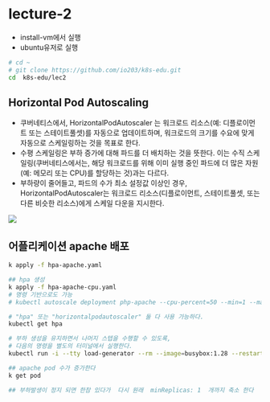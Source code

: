 # lecture-2
- install-vm에서 실행 
- ubuntu유저로  실행   
```sh
# cd ~
# git clone https://github.com/io203/k8s-edu.git
cd  k8s-edu/lec2
```

## Horizontal Pod Autoscaling
- 쿠버네티스에서, HorizontalPodAutoscaler 는 워크로드 리소스(예: 디플로이먼트 또는 스테이트풀셋)를 자동으로 업데이트하며, 워크로드의 크기를 수요에 맞게 자동으로 스케일링하는 것을 목표로 한다.
- 수평 스케일링은 부하 증가에 대해 파드를 더 배치하는 것을 뜻한다. 이는 수직 스케일링(쿠버네티스에서는, 해당 워크로드를 위해 이미 실행 중인 파드에 더 많은 자원(예: 메모리 또는 CPU)를 할당하는 것)과는 다르다.
- 부하량이 줄어들고, 파드의 수가 최소 설정값 이상인 경우, HorizontalPodAutoscaler는 워크로드 리소스(디플로이먼트, 스테이트풀셋, 또는 다른 비슷한 리소스)에게 스케일 다운을 지시한다.

<image src="images/hpa.png" />

## 어플리케이션 apache 배포
```sh 
k apply -f hpa-apache.yaml

## hpa 생성 
k apply -f hpa-apache-cpu.yaml
# 명령 기반으로도 가능 
# kubectl autoscale deployment php-apache --cpu-percent=50 --min=1 --max=10

# "hpa" 또는 "horizontalpodautoscaler" 둘 다 사용 가능하다.
kubectl get hpa

# 부하 생성을 유지하면서 나머지 스텝을 수행할 수 있도록,
# 다음의 명령을 별도의 터미널에서 실행한다.
kubectl run -i --tty load-generator --rm --image=busybox:1.28 --restart=Never -- /bin/sh -c "while sleep 0.01; do wget -q -O- http://php-apache; done"

## apache pod 수가 증가한다 
k get pod 

## 부하발생이 정지 되면 한참 있다가  다시 원래  minReplicas: 1  개까지 축소 한다 
```